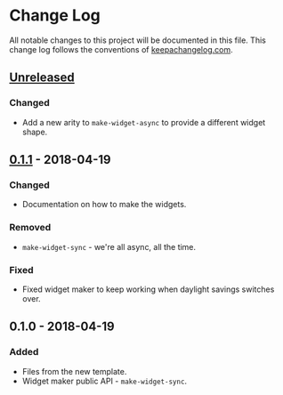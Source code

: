 # Change Log
All notable changes to this project will be documented in this file. This change log follows the conventions of [keepachangelog.com](http://keepachangelog.com/).

## [Unreleased]
### Changed
- Add a new arity to `make-widget-async` to provide a different widget shape.

## [0.1.1] - 2018-04-19
### Changed
- Documentation on how to make the widgets.

### Removed
- `make-widget-sync` - we're all async, all the time.

### Fixed
- Fixed widget maker to keep working when daylight savings switches over.

## 0.1.0 - 2018-04-19
### Added
- Files from the new template.
- Widget maker public API - `make-widget-sync`.

[Unreleased]: https://github.com/your-name/vim-nrepl/compare/0.1.1...HEAD
[0.1.1]: https://github.com/your-name/vim-nrepl/compare/0.1.0...0.1.1
